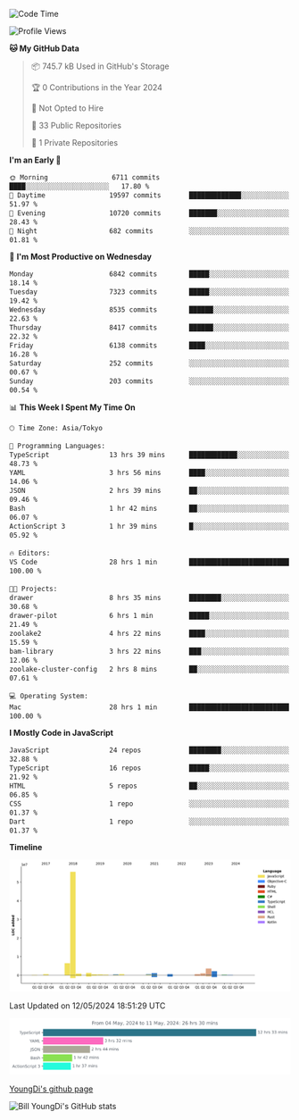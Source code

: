 <!--START_SECTION:waka-->
![Code Time](http://img.shields.io/badge/Code%20Time-671%20hrs%2016%20mins-blue)

![Profile Views](http://img.shields.io/badge/Profile%20Views-2-blue)

**🐱 My GitHub Data** 

> 📦 745.7 kB Used in GitHub's Storage 
 > 
> 🏆 0 Contributions in the Year 2024
 > 
> 🚫 Not Opted to Hire
 > 
> 📜 33 Public Repositories 
 > 
> 🔑 1 Private Repositories 
 > 
**I'm an Early 🐤** 

```text
🌞 Morning                6711 commits        ████░░░░░░░░░░░░░░░░░░░░░   17.80 % 
🌆 Daytime                19597 commits       █████████████░░░░░░░░░░░░   51.97 % 
🌃 Evening                10720 commits       ███████░░░░░░░░░░░░░░░░░░   28.43 % 
🌙 Night                  682 commits         ░░░░░░░░░░░░░░░░░░░░░░░░░   01.81 % 
```
📅 **I'm Most Productive on Wednesday** 

```text
Monday                   6842 commits        █████░░░░░░░░░░░░░░░░░░░░   18.14 % 
Tuesday                  7323 commits        █████░░░░░░░░░░░░░░░░░░░░   19.42 % 
Wednesday                8535 commits        ██████░░░░░░░░░░░░░░░░░░░   22.63 % 
Thursday                 8417 commits        ██████░░░░░░░░░░░░░░░░░░░   22.32 % 
Friday                   6138 commits        ████░░░░░░░░░░░░░░░░░░░░░   16.28 % 
Saturday                 252 commits         ░░░░░░░░░░░░░░░░░░░░░░░░░   00.67 % 
Sunday                   203 commits         ░░░░░░░░░░░░░░░░░░░░░░░░░   00.54 % 
```


📊 **This Week I Spent My Time On** 

```text
🕑︎ Time Zone: Asia/Tokyo

💬 Programming Languages: 
TypeScript               13 hrs 39 mins      ████████████░░░░░░░░░░░░░   48.73 % 
YAML                     3 hrs 56 mins       ████░░░░░░░░░░░░░░░░░░░░░   14.06 % 
JSON                     2 hrs 39 mins       ██░░░░░░░░░░░░░░░░░░░░░░░   09.46 % 
Bash                     1 hr 42 mins        ██░░░░░░░░░░░░░░░░░░░░░░░   06.07 % 
ActionScript 3           1 hr 39 mins        █░░░░░░░░░░░░░░░░░░░░░░░░   05.92 % 

🔥 Editors: 
VS Code                  28 hrs 1 min        █████████████████████████   100.00 % 

🐱‍💻 Projects: 
drawer                   8 hrs 35 mins       ████████░░░░░░░░░░░░░░░░░   30.68 % 
drawer-pilot             6 hrs 1 min         █████░░░░░░░░░░░░░░░░░░░░   21.49 % 
zoolake2                 4 hrs 22 mins       ████░░░░░░░░░░░░░░░░░░░░░   15.59 % 
bam-library              3 hrs 22 mins       ███░░░░░░░░░░░░░░░░░░░░░░   12.06 % 
zoolake-cluster-config   2 hrs 8 mins        ██░░░░░░░░░░░░░░░░░░░░░░░   07.61 % 

💻 Operating System: 
Mac                      28 hrs 1 min        █████████████████████████   100.00 % 
```

**I Mostly Code in JavaScript** 

```text
JavaScript               24 repos            ████████░░░░░░░░░░░░░░░░░   32.88 % 
TypeScript               16 repos            █████░░░░░░░░░░░░░░░░░░░░   21.92 % 
HTML                     5 repos             ██░░░░░░░░░░░░░░░░░░░░░░░   06.85 % 
CSS                      1 repo              ░░░░░░░░░░░░░░░░░░░░░░░░░   01.37 % 
Dart                     1 repo              ░░░░░░░░░░░░░░░░░░░░░░░░░   01.37 % 
```



**Timeline**

![Lines of Code chart](https://raw.githubusercontent.com/Youngdi/Youngdi/master/assets/bar_graph.png)


 Last Updated on 12/05/2024 18:51:29 UTC
<!--END_SECTION:waka-->

![wakatime](./images/stat.svg)

[YoungDi's github page](https://youngdi.github.io)

![Bill YoungDi's GitHub stats](https://github-readme-stats.vercel.app/api?username=youngdi&count_private=true&show_icons=true)
